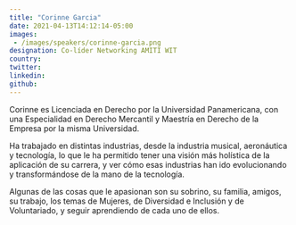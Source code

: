 ```yaml
---
title: "Corinne Garcia"
date: 2021-04-13T14:12:14-05:00
images: 
 - /images/speakers/corinne-garcia.png
designation: Co-líder Networking AMITI WIT
country: 
twitter: 
linkedin: 
github: 
---
```


Corinne es Licenciada en Derecho por la Universidad Panamericana, con una Especialidad en Derecho Mercantil y Maestría en Derecho de la Empresa por la misma Universidad.

Ha trabajado en distintas industrias, desde la industria musical, aeronáutica y tecnología, lo que le ha permitido tener una visión más holística de la aplicación de su carrera, y ver cómo esas industrias han ido evolucionando y transformándose de la mano de la tecnología.

Algunas de las cosas que le apasionan son su sobrino, su familia, amigos, su trabajo, los temas de Mujeres, de Diversidad e Inclusión y de Voluntariado, y seguir aprendiendo de cada uno de ellos.

